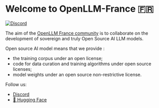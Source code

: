 # Welcome to OpenLLM-France 🇫🇷

[![Discord](https://img.shields.io/discord/1118901058282999911?color=768AD4&label=discord&logo=https%3A%2F%2Fdiscordapp.com%2Fassets%2F8c9701b98ad4372b58f13fd9f65f966e.svg)](https://discord.gg/tZf7BR4dY7)

The aim of the [OpenLLM France community](https://www.openllm-france.fr) is to collaborate on the development of sovereign and truly Open Source AI LLM models.

Open source AI model means that we provide :

* the training corpus under an open license;
* code for data curation and training algorithms under open source licenses;
* model weights under an open source non-restrictive license.

Follow us:
* [Discord](https://discord.gg/tZf7BR4dY7)
* [🤗 Hugging Face](https://huggingface.co/OpenLLM-France) 
